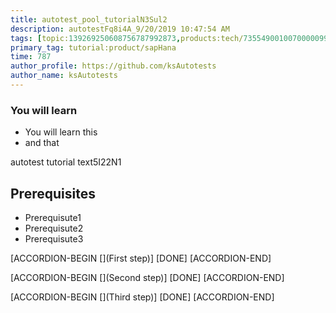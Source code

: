 ```yaml
---
title: autotest_pool_tutorialN3Sul2
description: autotestFq8i4A_9/20/2019 10:47:54 AM
tags: [topic:139269250608756787992873,products:tech/73554900100700000996,tutorial:experience/advanced]
primary_tag: tutorial:product/sapHana
time: 787
author_profile: https://github.com/ksAutotests
author_name: ksAutotests
---
```

### You will learn
- You will learn this
- and that

autotest tutorial text5I22N1

## Prerequisites
- Prerequisute1
- Prerequisute2
- Prerequisute3

[ACCORDION-BEGIN [](First step)]
[DONE]
[ACCORDION-END]

[ACCORDION-BEGIN [](Second step)]
[DONE]
[ACCORDION-END]

[ACCORDION-BEGIN [](Third step)]
[DONE]
[ACCORDION-END]

